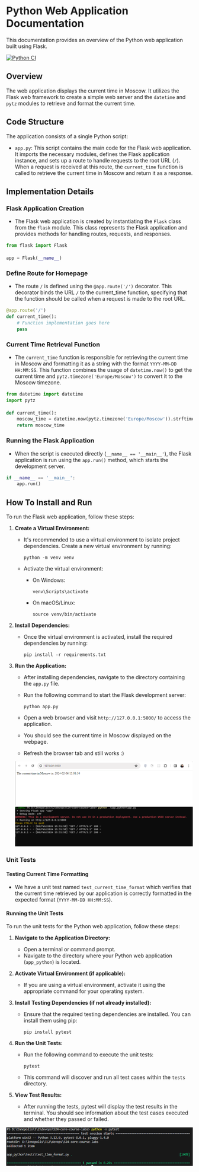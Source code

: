 # Python Web Application Documentation

This documentation provides an overview of the Python web application built using Flask.

[![Python CI](https://github.com/zeyadAjamy/S24-core-course-labs/actions/workflows/python-ci.yaml/badge.svg?branch=lab3)](https://github.com/zeyadAjamy/S24-core-course-labs/actions/workflows/python-ci.yaml)

## Overview

The web application displays the current time in Moscow. It utilizes the Flask web framework to create a simple web server and the `datetime` and `pytz` modules to retrieve and format the current time.

## Code Structure

The application consists of a single Python script:

- `app.py`: This script contains the main code for the Flask web application. It imports the necessary modules, defines the Flask application instance, and sets up a route to handle requests to the root URL (`/`). When a request is received at this route, the `current_time` function is called to retrieve the current time in Moscow and return it as a response.

## Implementation Details

### Flask Application Creation

- The Flask web application is created by instantiating the `Flask` class from the `flask` module. This class represents the Flask application and provides methods for handling routes, requests, and responses.

```python
from flask import Flask

app = Flask(__name__)
```

### Define Route for Homepage

- The route `/` is defined using the `@app.route('/')` decorator. This decorator binds the URL `/` to the current_time function, specifying that the function should be called when a request is made to the root URL.

```python
@app.route('/')
def current_time():
    # Function implementation goes here
    pass
```

### Current Time Retrieval Function

- The `current_time` function is responsible for retrieving the current time in Moscow and formatting it as a string with the format `YYYY-MM-DD HH:MM:SS`. This function combines the usage of `datetime.now()` to get the current time and `pytz.timezone('Europe/Moscow')` to convert it to the Moscow timezone.

```python
from datetime import datetime
import pytz

def current_time():
    moscow_time = datetime.now(pytz.timezone('Europe/Moscow')).strftime('%Y-%m-%d %H:%M:%S')
    return moscow_time
```

### Running the Flask Application

- When the script is executed directly (`__name__ == '__main__'`), the Flask application is run using the `app.run()` method, which starts the development server.

```python
if __name__ == '__main__':
    app.run()
```

## How To Install and Run

To run the Flask web application, follow these steps:

1. **Create a Virtual Environment:**

   - It's recommended to use a virtual environment to isolate project dependencies. Create a new virtual environment by running:

     ```
     python -m venv venv
     ```

   - Activate the virtual environment:

     - On Windows:

       ```
       venv\Scripts\activate
       ```

     - On macOS/Linux:

       ```
       source venv/bin/activate
       ```

2. **Install Dependencies:**

   - Once the virtual environment is activated, install the required dependencies by running:
     ```
     pip install -r requirements.txt
     ```

3. **Run the Application:**

   - After installing dependencies, navigate to the directory containing the `app.py` file.
   - Run the following command to start the Flask development server:

     ```
     python app.py
     ```

   - Open a web browser and visit `http://127.0.0.1:5000/` to access the application.
   - You should see the current time in Moscow displayed on the webpage.
   - Refresh the browser tab and still works :)

   !["Website screen"](./screenshots/test.png)
   !["Website screen"](./screenshots/terminal.png)

### Unit Tests

#### Testing Current Time Formatting

- We have a unit test named `test_current_time_format` which verifies that the current time retrieved by our application is correctly formatted in the expected format (`YYYY-MM-DD HH:MM:SS`).

#### Running the Unit Tests

To run the unit tests for the Python web application, follow these steps:

1. **Navigate to the Application Directory:**

   - Open a terminal or command prompt.
   - Navigate to the directory where your Python web application (`app_python`) is located.

2. **Activate Virtual Environment (if applicable):**

   - If you are using a virtual environment, activate it using the appropriate command for your operating system.

3. **Install Testing Dependencies (if not already installed):**

   - Ensure that the required testing dependencies are installed. You can install them using pip:

     ```
     pip install pytest
     ```

4. **Run the Unit Tests:**

   - Run the following command to execute the unit tests:

     ```
     pytest
     ```

   - This command will discover and run all test cases within the `tests` directory.

5. **View Test Results:**

   - After running the tests, pytest will display the test results in the terminal. You should see information about the test cases executed and whether they passed or failed.

![Unit Testing](./screenshots/unit-testing.png)
